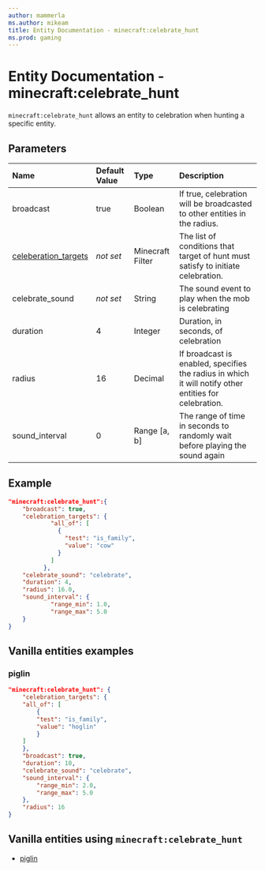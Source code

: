 ```yaml
---
author: mammerla
ms.author: mikeam
title: Entity Documentation - minecraft:celebrate_hunt
ms.prod: gaming
---
```


# Entity Documentation - minecraft:celebrate_hunt

`minecraft:celebrate_hunt` allows an entity to celebration when hunting a specific entity.

## Parameters

|Name |Default Value  |Type  |Description  |
|:----------|:----------|:----------|:----------|
|broadcast| true| Boolean|  If true, celebration will be broadcasted to other entities in the radius. |
|[celeberation_targets](../FilterList.md)|*not set* | Minecraft Filter|  The list of conditions that target of hunt must satisfy to initiate celebration. |
|celebrate_sound|*not set* | String|  The sound event to play when the mob is celebrating |
|duration| 4| Integer| Duration, in seconds, of celebration |
|radius| 16| Decimal|  If broadcast is enabled, specifies the radius in which it will notify other entities for celebration. |
| sound_interval| 0| Range [a, b]| The range of time in seconds to randomly wait before playing the sound again |

## Example

```json
"minecraft:celebrate_hunt":{
    "broadcast": true,
    "celebration_targets": {
            "all_of": [
              {
                "test": "is_family",
                "value": "cow"
              }
            ]
          },
    "celebrate_sound": "celebrate",
    "duration": 4,
    "radius": 16.0,
    "sound_interval": {
            "range_min": 1.0,
            "range_max": 5.0
    }
}
```

## Vanilla entities examples

### piglin

```json
"minecraft:celebrate_hunt": {
    "celebration_targets": {
    "all_of": [
        {
        "test": "is_family",
        "value": "hoglin"
        }
    ]
    },
    "broadcast": true,
    "duration": 10,
    "celebrate_sound": "celebrate",
    "sound_interval": {
        "range_min": 2.0,
        "range_max": 5.0
    },
    "radius": 16
}
```

## Vanilla entities using `minecraft:celebrate_hunt`

- [piglin](../../../../Source/VanillaBehaviorPack_Snippets/entities/piglin.md)
